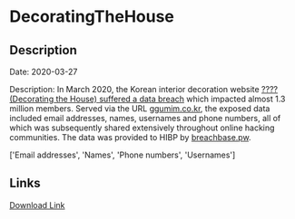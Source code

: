 # DecoratingTheHouse

## Description

Date: 2020-03-27

Description:
In March 2020, the Korean interior decoration website <a href="https://www.bleepingcomputer.com/news/security/hacker-leaks-386-million-user-records-from-18-companies-for-free/" target="_blank" rel="noopener">???? (Decorating the House) suffered a data breach</a> which impacted almost 1.3 million members. Served via the URL <a href="https://www.ggumim.co.kr/" target="_blank" rel="noopener">ggumim.co.kr</a>, the exposed data included email addresses, names, usernames and phone numbers, all of which was subsequently shared extensively throughout online hacking communities. The data was provided to HIBP by <a href="https://breachbase.pw/" target="_blank" rel="noopener">breachbase.pw</a>.


['Email addresses', 'Names', 'Phone numbers', 'Usernames']

## Links

[Download Link](https://link-to.net/1229997/730.863613752478/dynamic/?r=Z2d1bWltLmNvLmty)